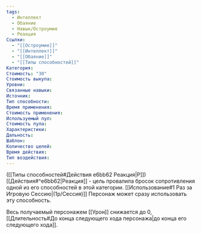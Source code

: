 ```yaml
---
tags:
  - Интеллект
  - Обаяние
  - Навык/Остроумие
  - Реакция
Ссылки:
  - "[[Остроумие]]"
  - "[[Интеллект]]"
  - "[[Обаяние]]"
  - "[[Типы способностей]]"
Категория: 
Стоимость: "30"
Стоимость выкупа:
Уровни:
Связанные навыки:
Источник:
Тип способности:
Время применения:
Стоимость применения:
Используемый пул:
Стоимость пула:
Характеристики:
Дальность:
Шаблон:
Количество целей:
Время действия:
Тип воздействия:
---
```

([[Типы способностей#Действия e6bb62 Реакция|Р]]) [[Действия#^e6bb62|Реакция]] - цель провалила бросок сопротивления одной из его способностей в этой категории. [[Использование#1 Раз за Игровую Сессию|(1р/Сессия)]] Персонаж может сразу использовать эту способность. 

Весь получаемый персонажем [[Урон]] снижается до 0, [[Длительность#До конца следующего хода персонажа|до конца его следующего хода]].
